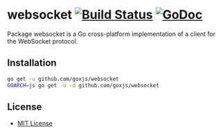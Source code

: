 # websocket [![Build Status](https://travis-ci.org/goxjs/websocket.svg?branch=master)](https://travis-ci.org/goxjs/websocket) [![GoDoc](https://godoc.org/github.com/goxjs/websocket?status.svg)](https://godoc.org/github.com/goxjs/websocket)

Package websocket is a Go cross-platform implementation of a client for the WebSocket protocol.

Installation
------------

```bash
go get -u github.com/goxjs/websocket
GOARCH=js go get -u -d github.com/goxjs/websocket
```

License
-------

-	[MIT License](https://opensource.org/licenses/mit-license.php)
